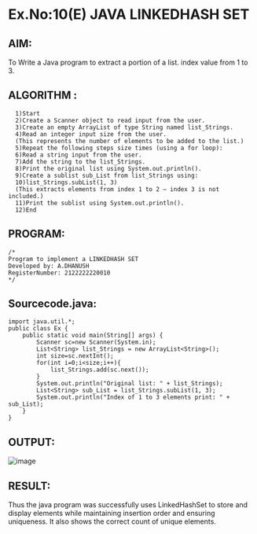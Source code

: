 # Ex.No:10(E)  JAVA LINKEDHASH SET

## AIM:
To Write a Java program to extract a portion of a list. index value from 1 to 3.

## ALGORITHM :
```
  1)Start
  2)Create a Scanner object to read input from the user.
  3)Create an empty ArrayList of type String named list_Strings.
  4)Read an integer input size from the user.
  (This represents the number of elements to be added to the list.)
  5)Repeat the following steps size times (using a for loop):
  6)Read a string input from the user.
  7)Add the string to the list_Strings.
  8)Print the original list using System.out.println().
  9)Create a sublist sub_List from list_Strings using:
  10)list_Strings.subList(1, 3)
  (This extracts elements from index 1 to 2 — index 3 is not included.)
  11)Print the sublist using System.out.println().
  12)End

```

## PROGRAM:
 ```
/*
Program to implement a LINKEDHASH SET
Developed by: A.DHANUSH
RegisterNumber: 2122222220010
*/
```

## Sourcecode.java:
```
import java.util.*;
public class Ex {
    public static void main(String[] args) {
        Scanner sc=new Scanner(System.in);
        List<String> list_Strings = new ArrayList<String>();
        int size=sc.nextInt();
        for(int i=0;i<size;i++){
            list_Strings.add(sc.next());
        }
        System.out.println("Original list: " + list_Strings);
        List<String> sub_List = list_Strings.subList(1, 3);
        System.out.println("Index of 1 to 3 elements print: " + sub_List);
    }
}
```



## OUTPUT:

![image](https://github.com/user-attachments/assets/5b1348a4-c224-4b03-bdcc-0243e11ea1de)


## RESULT:

Thus the java program was successfully uses LinkedHashSet to store and display elements while maintaining insertion order and ensuring uniqueness. It also shows the correct count of unique elements. 
